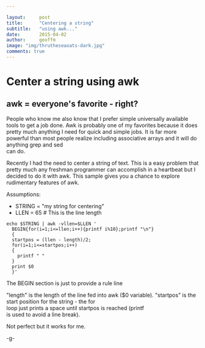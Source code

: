 ```yaml
---

layout:     post
title:      "Centering a string"
subtitle:   "using awk..."
date:       2015-04-02
author:     geoffm
image: "img/thrutheseaoats-dark.jpg"
comments: true
---
```


# Center a string using awk 
## awk = everyone's favorite - right?

People who know me also know that I prefer simple
universally available tools to get a job done. Awk is
probably one of my favorites because it does pretty 
much anything I need for quick and simple jobs. It is 
far more powerful than most people realize including
associative arrays and it will do anything grep and sed  
can do.


Recently I had the need to center a string of text. This
is a easy problem that pretty much any freshman programmer
can accomplish in a heartbeat but I decided to do it with
awk. This sample gives you a chance to explore rudimentary
features of awk.

<!--more--> 
Assumptions:

- STRING = "my string for centering"
- LLEN = 65 # This is the line length

```
echo $STRING | awk -vllen=$LLEN '
  BEGIN{for(i=1;i<=llen;i++){printf i%10};printf "\n"}
  {
  startpos = (llen - length)/2;
  for(i=1;i<=startpos;i++)
  {
    printf " "
  }
  print $0
  }' 
```

The BEGIN section is just to provide a rule line

"length" is the length of the line fed into awk ($0 variable).
"startpos" is the start position for the string - the for   
loop just prints a space until startpos is reached (printf   
 is used to avoid a line break).

Not perfect but it works for me.

-g-



